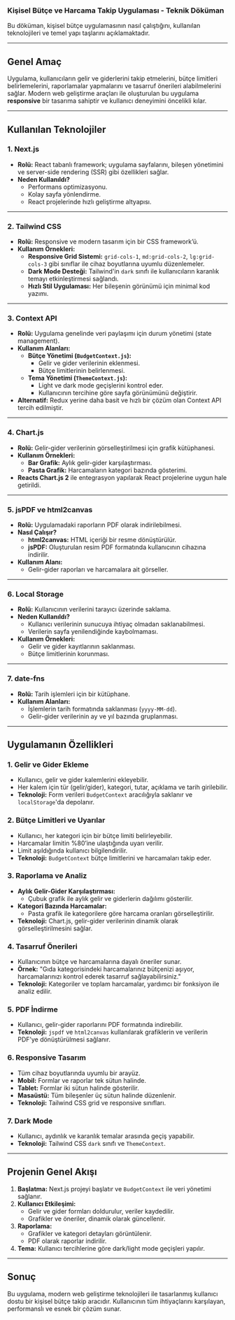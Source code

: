 ### **Kişisel Bütçe ve Harcama Takip Uygulaması - Teknik Döküman**

Bu döküman, kişisel bütçe uygulamasının nasıl çalıştığını, kullanılan teknolojileri ve temel yapı taşlarını açıklamaktadır.

---

## **Genel Amaç**
Uygulama, kullanıcıların gelir ve giderlerini takip etmelerini, bütçe limitleri belirlemelerini, raporlamalar yapmalarını ve tasarruf önerileri alabilmelerini sağlar. Modern web geliştirme araçları ile oluşturulan bu uygulama **responsive** bir tasarıma sahiptir ve kullanıcı deneyimini öncelikli kılar.

---

## **Kullanılan Teknolojiler**

### **1. Next.js**
- **Rolü:** React tabanlı framework; uygulama sayfalarını, bileşen yönetimini ve server-side rendering (SSR) gibi özellikleri sağlar.
- **Neden Kullanıldı?**
  - Performans optimizasyonu.
  - Kolay sayfa yönlendirme.
  - React projelerinde hızlı geliştirme altyapısı.

---

### **2. Tailwind CSS**
- **Rolü:** Responsive ve modern tasarım için bir CSS framework’ü.
- **Kullanım Örnekleri:**
  - **Responsive Grid Sistemi:** `grid-cols-1`, `md:grid-cols-2`, `lg:grid-cols-3` gibi sınıflar ile cihaz boyutlarına uyumlu düzenlemeler.
  - **Dark Mode Desteği:** Tailwind'in `dark` sınıfı ile kullanıcıların karanlık temayı etkinleştirmesi sağlandı.
  - **Hızlı Stil Uygulaması:** Her bileşenin görünümü için minimal kod yazımı.

---

### **3. Context API**
- **Rolü:** Uygulama genelinde veri paylaşımı için durum yönetimi (state management).
- **Kullanım Alanları:**
  - **Bütçe Yönetimi (`BudgetContext.js`):**
    - Gelir ve gider verilerinin eklenmesi.
    - Bütçe limitlerinin belirlenmesi.
  - **Tema Yönetimi (`ThemeContext.js`):**
    - Light ve dark mode geçişlerini kontrol eder.
    - Kullanıcının tercihine göre sayfa görünümünü değiştirir.
- **Alternatif:** Redux yerine daha basit ve hızlı bir çözüm olan Context API tercih edilmiştir.

---

### **4. Chart.js**
- **Rolü:** Gelir-gider verilerinin görselleştirilmesi için grafik kütüphanesi.
- **Kullanım Örnekleri:**
  - **Bar Grafik:** Aylık gelir-gider karşılaştırması.
  - **Pasta Grafik:** Harcamaların kategori bazında gösterimi.
- **Reacts Chart.js 2** ile entegrasyon yapılarak React projelerine uygun hale getirildi.

---

### **5. jsPDF ve html2canvas**
- **Rolü:** Uygulamadaki raporların PDF olarak indirilebilmesi.
- **Nasıl Çalışır?**
  - **html2canvas:** HTML içeriği bir resme dönüştürülür.
  - **jsPDF:** Oluşturulan resim PDF formatında kullanıcının cihazına indirilir.
- **Kullanım Alanı:**
  - Gelir-gider raporları ve harcamalara ait görseller.

---

### **6. Local Storage**
- **Rolü:** Kullanıcının verilerini tarayıcı üzerinde saklama.
- **Neden Kullanıldı?**
  - Kullanıcı verilerinin sunucuya ihtiyaç olmadan saklanabilmesi.
  - Verilerin sayfa yenilendiğinde kaybolmaması.
- **Kullanım Örnekleri:**
  - Gelir ve gider kayıtlarının saklanması.
  - Bütçe limitlerinin korunması.

---

### **7. date-fns**
- **Rolü:** Tarih işlemleri için bir kütüphane.
- **Kullanım Alanları:**
  - İşlemlerin tarih formatında saklanması (`yyyy-MM-dd`).
  - Gelir-gider verilerinin ay ve yıl bazında gruplanması.

---

## **Uygulamanın Özellikleri**

### **1. Gelir ve Gider Ekleme**
- Kullanıcı, gelir ve gider kalemlerini ekleyebilir.
- Her kalem için tür (gelir/gider), kategori, tutar, açıklama ve tarih girilebilir.
- **Teknoloji:** Form verileri `BudgetContext` aracılığıyla saklanır ve `localStorage`'da depolanır.

### **2. Bütçe Limitleri ve Uyarılar**
- Kullanıcı, her kategori için bir bütçe limiti belirleyebilir.
- Harcamalar limitin %80’ine ulaştığında uyarı verilir.
- Limit aşıldığında kullanıcı bilgilendirilir.
- **Teknoloji:** `BudgetContext` bütçe limitlerini ve harcamaları takip eder.

### **3. Raporlama ve Analiz**
- **Aylık Gelir-Gider Karşılaştırması:**
  - Çubuk grafik ile aylık gelir ve giderlerin dağılımı gösterilir.
- **Kategori Bazında Harcamalar:**
  - Pasta grafik ile kategorilere göre harcama oranları görselleştirilir.
- **Teknoloji:** Chart.js, gelir-gider verilerinin dinamik olarak görselleştirilmesini sağlar.

### **4. Tasarruf Önerileri**
- Kullanıcının bütçe ve harcamalarına dayalı öneriler sunar.
- **Örnek:** "Gıda kategorisindeki harcamalarınız bütçenizi aşıyor, harcamalarınızı kontrol ederek tasarruf sağlayabilirsiniz."
- **Teknoloji:** Kategoriler ve toplam harcamalar, yardımcı bir fonksiyon ile analiz edilir.

### **5. PDF İndirme**
- Kullanıcı, gelir-gider raporlarını PDF formatında indirebilir.
- **Teknoloji:** `jspdf` ve `html2canvas` kullanılarak grafiklerin ve verilerin PDF’ye dönüştürülmesi sağlanır.

### **6. Responsive Tasarım**
- Tüm cihaz boyutlarında uyumlu bir arayüz.
- **Mobil:** Formlar ve raporlar tek sütun halinde.
- **Tablet:** Formlar iki sütun halinde gösterilir.
- **Masaüstü:** Tüm bileşenler üç sütun halinde düzenlenir.
- **Teknoloji:** Tailwind CSS grid ve responsive sınıfları.

### **7. Dark Mode**
- Kullanıcı, aydınlık ve karanlık temalar arasında geçiş yapabilir.
- **Teknoloji:** Tailwind CSS `dark` sınıfı ve `ThemeContext`.

---

## **Projenin Genel Akışı**

1. **Başlatma:** Next.js projeyi başlatır ve `BudgetContext` ile veri yönetimi sağlanır.
2. **Kullanıcı Etkileşimi:**
   - Gelir ve gider formları doldurulur, veriler kaydedilir.
   - Grafikler ve öneriler, dinamik olarak güncellenir.
3. **Raporlama:**
   - Grafikler ve kategori detayları görüntülenir.
   - PDF olarak raporlar indirilir.
4. **Tema:** Kullanıcı tercihlerine göre dark/light mode geçişleri yapılır.

---

## **Sonuç**
Bu uygulama, modern web geliştirme teknolojileri ile tasarlanmış kullanıcı dostu bir kişisel bütçe takip aracıdır. Kullanıcının tüm ihtiyaçlarını karşılayan, performanslı ve esnek bir çözüm sunar.
